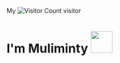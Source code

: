 My ![Visitor Count](https://profile-counter.glitch.me/Muliminty/count.svg) visitor


# I'm Muliminty <img src="https://media.giphy.com/media/12oufCB0MyZ1Go/giphy.gif" width="50">
